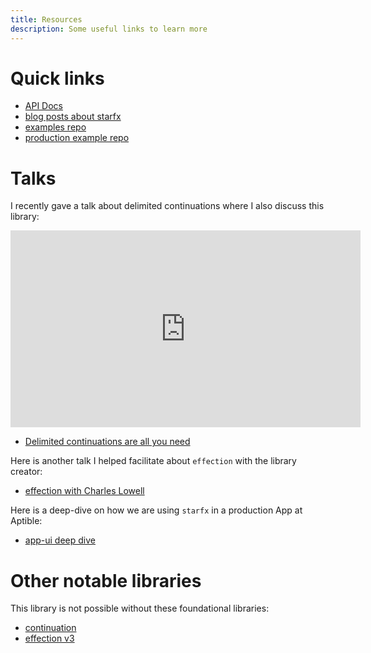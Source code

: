 ```yaml
---
title: Resources
description: Some useful links to learn more
---
```


# Quick links

- [API Docs](https://deno.land/x/starfx@v0.13.2/mod.ts)
- [blog posts about starfx](https://bower.sh/?tag=starfx)
- [examples repo](https://github.com/neurosnap/starfx-examples)
- [production example repo](https://github.com/aptible/app-ui)

# Talks

I recently gave a talk about delimited continuations where I also discuss this
library:

<iframe width="560" height="315" src="https://www.youtube.com/embed/uRbqLGj_6mI?si=NThzU1CxH-6Abrr7" title="YouTube video player" frameborder="0" allow="accelerometer; autoplay; clipboard-write; encrypted-media; gyroscope; picture-in-picture; web-share" referrerpolicy="strict-origin-when-cross-origin" allowfullscreen></iframe>

- [Delimited continuations are all you need](https://youtu.be/uRbqLGj_6mI?si=Mok0J8Wp0Z-ahFrN)

Here is another talk I helped facilitate about `effection` with the library
creator:

- [effection with Charles Lowell](https://youtu.be/lJDgpxRw5WA?si=cCHZiKqNO7vIUhPc)

Here is a deep-dive on how we are using `starfx` in a production App at Aptible:

- [app-ui deep dive](https://youtu.be/3M5VJuIi5fk)

# Other notable libraries

This library is not possible without these foundational libraries:

- [continuation](https://github.com/thefrontside/continuation)
- [effection v3](https://github.com/thefrontside/effection/tree/v3)

